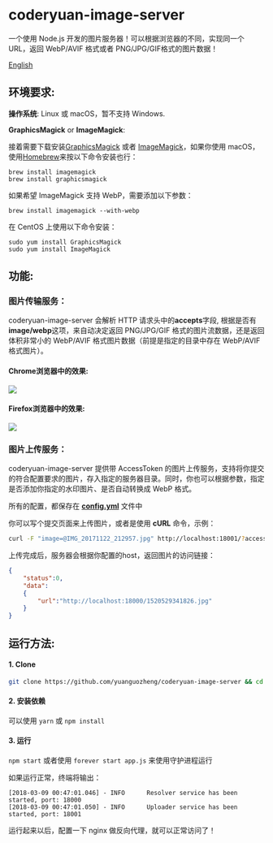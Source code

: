 # coderyuan-image-server

一个使用 Node.js 开发的图片服务器！可以根据浏览器的不同，实现同一个 URL，返回 WebP/AVIF 格式或者 PNG/JPG/GIF格式的图片数据！

[English](README.md)

## 环境要求:

**操作系统**: Linux 或 macOS，暂不支持 Windows.

**GraphicsMagick** or **ImageMagick**:

接着需要下载安装[GraphicsMagick](http://www.graphicsmagick.org/) 或者 [ImageMagick](http://www.imagemagick.org/)，如果你使用 macOS，使用[Homebrew](http://mxcl.github.io/homebrew/)来按以下命令安装也行：

    brew install imagemagick
    brew install graphicsmagick

如果希望 ImageMagick 支持 WebP，需要添加以下参数：

    brew install imagemagick --with-webp

在 CentOS 上使用以下命令安装：
   
    sudo yum install GraphicsMagick
    sudo yum install ImageMagick

## 功能:

### 图片传输服务：

coderyuan-image-server 会解析 HTTP 请求头中的**accepts**字段, 根据是否有**image/webp**这项，来自动决定返回 PNG/JPG/GIF 格式的图片流数据，还是返回体积非常小的 WebP/AVIF 格式图片数据（前提是指定的目录中存在 WebP/AVIF 格式图片）。

#### Chrome浏览器中的效果:

![](art/chrome.png)

#### Firefox浏览器中的效果:

![](art/firefox.png)


### 图片上传服务：

coderyuan-image-server 提供带 AccessToken 的图片上传服务，支持将你提交的符合配置要求的图片，存入指定的服务器目录。同时，你也可以根据参数，指定是否添加你指定的水印图片、是否自动转换成 WebP 格式。

所有的配置，都保存在 **[config.yml](config.yml)** 文件中

你可以写个提交页面来上传图片，或者是使用 **cURL** 命令，示例： 
```bash
curl -F "image=@IMG_20171122_212957.jpg" http://localhost:18001/?accessToken=000&nomark=0   # 设置nomark=1（默认0）代表不添加水印
```
上传完成后，服务器会根据你配置的host，返回图片的访问链接：
````json
{
    "status":0,
    "data":
    {
        "url":"http://localhost:18000/1520529341826.jpg"
    }
}
````

## 运行方法:

#### 1. Clone

```bash
git clone https://github.com/yuanguozheng/coderyuan-image-server && cd coderyuan-image-server
```

#### 2. 安装依赖

可以使用 ```yarn``` 或 ```npm install```

#### 3. 运行

```npm start``` 或者使用 ```forever start app.js``` 来使用守护进程运行


如果运行正常，终端将输出：

```
[2018-03-09 00:47:01.046] - INFO	  Resolver service has been started, port: 18000
[2018-03-09 00:47:01.050] - INFO	  Uploader service has been started, port: 18001
```

运行起来以后，配置一下 nginx 做反向代理，就可以正常访问了！